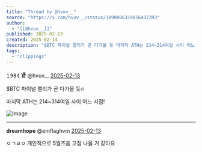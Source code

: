 ```yaml
---
title: "Thread by @hvuv__"
source: "https://x.com/hvuv__/status/1890006319056437393"
author:
  - "[[@hvuv__]]"
published: 2025-02-13
created: 2025-02-14
description: "$BTC 파이널 랠리가 곧 다가올 듯 마지막 ATH는 214~314여일 사이 어느 시점!"
tags:
  - "clippings"
---
```

**𝟷𝟿𝟾𝟺 𓁁** @hvuv\_\_ [2025-02-13](https://x.com/hvuv__/status/1890006319056437393)

$BTC 파이널 랠리가 곧 다가올 듯🔥

마지막 ATH는 214~314여일 사이 어느 시점!

![Image](https://pbs.twimg.com/media/GjqmupfbUAA3Am4?format=jpg&name=large)

---

**dreamhope** @emflaghvm [2025-02-13](https://x.com/emflaghvm/status/1890008754294603805)

ㅇㄱㄹㅇ 개인적으로 5월즈음 고점 나올 거 같아요